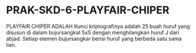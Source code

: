 # PRAK-SKD-6-PLAYFAIR-CHIPER
PLAYFAIR CHIPER ADALAH Kunci kriptografinya adalah 25 buah huruf yang disusun di dalam bujursangkat 5x5 dengan menghilangkan huruf J dari abjad. Setiap elemen bujursangkar berisi  huruf yang berbeda satu sama lian.
